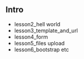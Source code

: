 ## Intro

- lesson2_hell world
- lesson3_template_and_url
- lesson4_form
- lesson5_files upload
- lesson6_bootstrap etc